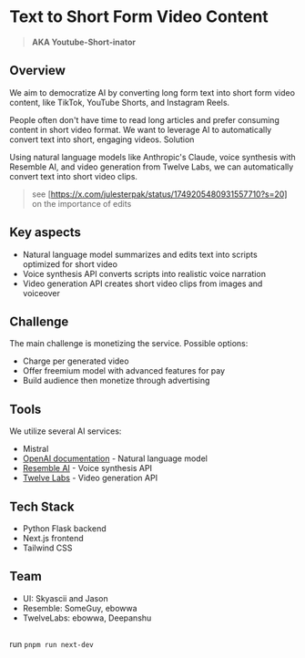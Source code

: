 # Text to Short Form Video Content

> **AKA Youtube-Short-inator**

## Overview

We aim to democratize AI by converting long form text into short form video content, like TikTok, YouTube Shorts, and Instagram Reels.

People often don't have time to read long articles and prefer consuming content in short video format. We want to leverage AI to automatically convert text into short, engaging videos.
Solution

Using natural language models like Anthropic's Claude, voice synthesis with Resemble AI, and video generation from Twelve Labs, we can automatically convert text into short video clips.

> see [https://x.com/julesterpak/status/1749205480931557710?s=20] on the importance of edits

## Key aspects

- Natural language model summarizes and edits text into scripts optimized for short video
- Voice synthesis API converts scripts into realistic voice narration  
- Video generation API creates short video clips from images and voiceover

## Challenge

The main challenge is monetizing the service. Possible options:

- Charge per generated video
- Offer freemium model with advanced features for pay
- Build audience then monetize through advertising

## Tools

We utilize several AI services:

- Mistral
- [OpenAI documentation](https://platform.openai.com/docs/plugins/introduction) - Natural language model
- [Resemble AI](https://docs.app.resemble.ai/docs/client_libraries/python/) - Voice synthesis API  
- [Twelve Labs](https://docs.twelvelabs.io/docs/introduction) - Video generation API

## Tech Stack

- Python Flask backend
- Next.js frontend
- Tailwind CSS

## Team

- UI: Skyascii and Jason
- Resemble: SomeGuy, ebowwa
- TwelveLabs: ebowwa, Deepanshu

## 

run `pnpm run next-dev`


